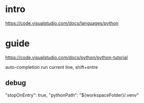 
# intro
https://code.visualstudio.com/docs/languages/python


# guide
https://code.visualstudio.com/docs/python/python-tutorial

auto-completion
run current line, shift+entre

## debug

"stopOnEntry": true,
"pythonPath": "${workspaceFolder}/.venv"